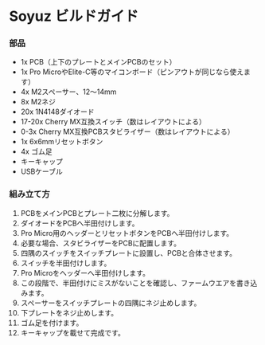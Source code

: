 # Soyuz ビルドガイド

### 部品

* 1x PCB（上下のプレートとメインPCBのセット）
* 1x Pro MicroやElite-C等のマイコンボード（ピンアウトが同じなら使えます）
* 4x M2スペーサー、12～14mm
* 8x M2ネジ
* 20x 1N4148ダイオード
* 17-20x Cherry MX互換スイッチ（数はレイアウトによる）
* 0-3x Cherry MX互換PCBスタビライザー（数はレイアウトによる）
* 1x 6x6mmリセットボタン
* 4x ゴム足
* キーキャップ
* USBケーブル

### 組み立て方

1. PCBをメインPCBとプレート二枚に分解します。
2. ダイオードをPCBへ半田付けします。
3. Pro Micro用のヘッダーとリセットボタンをPCBへ半田付けします。
4. 必要な場合、スタビライザーをPCBに配置します。
5. 四隅のスイッチをスイッチプレートに設置し、PCBと合体させます。
6. スイッチを半田付けします。
7. Pro Microをヘッダーへ半田付けします。
8. この段階で、半田付けにミスがないことを確認し、ファームウエアを書き込みます。
9. スペーサーをスイッチプレートの四隅にネジ止めします。
10. 下プレートをネジ止めします。
11. ゴム足を付けます。
12. キーキャップを載せて完成です。
